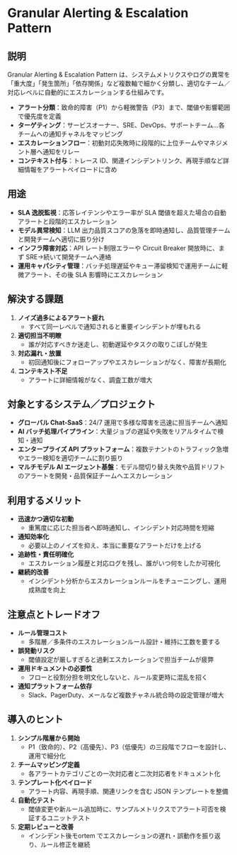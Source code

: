 # Granular Alerting & Escalation Pattern

## 説明  
Granular Alerting & Escalation Pattern は、システムメトリクスやログの異常を「重大度」「発生箇所」「依存関係」など複数軸で細かく分類し、適切なチーム／対応レベルに自動的にエスカレーションする仕組みです。  
- **アラート分類**：致命的障害（P1）から軽微警告（P3）まで、閾値や影響範囲で優先度を定義  
- **ターゲティング**：サービスオーナー、SRE、DevOps、サポートチーム…各チームへの通知チャネルをマッピング  
- **エスカレーションフロー**：初動対応失敗時に段階的に上位チームやマネジメント層へ通知をリレー  
- **コンテキスト付与**：トレース ID、関連インシデントリンク、再現手順など詳細情報をアラートペイロードに含め

## 用途  
- **SLA 逸脱監視**：応答レイテンシやエラー率が SLA 閾値を超えた場合の自動アラートと段階的エスカレーション  
- **モデル異常検知**：LLM 出力品質スコアの急落を即時通知し、品質管理チームと開発チームへ適切に振り分け  
- **インフラ障害対応**：API レート制限エラーや Circuit Breaker 開放時に、まず SRE→続いて開発チームへ連絡  
- **運用キャパシティ管理**：バッチ処理遅延やキュー滞留検知で運用チームに軽微アラート、その後 SLA 影響時にエスカレーション

## 解決する課題  
1. **ノイズ過多によるアラート疲れ**  
   - すべて同一レベルで通知されると重要インシデントが埋もれる  
2. **適切担当不明瞭**  
   - 誰が対応すべきか迷走し、初動遅延やタスクの取りこぼしが発生  
3. **対応漏れ・放置**  
   - 初回通知後にフォローアップやエスカレーションがなく、障害が長期化  
4. **コンテキスト不足**  
   - アラートに詳細情報がなく、調査工数が増大

## 対象とするシステム／プロジェクト  
- **グローバル Chat-SaaS**：24/7 運用で多様な障害を迅速に担当チームへ通知  
- **AI バッチ処理パイプライン**：大量ジョブの遅延や失敗をリアルタイムで検知・通知  
- **エンタープライズ API プラットフォーム**：複数テナントのトラフィック急増やエラー検知を適切チームに割り振り  
- **マルチモデル AI エージェント基盤**：モデル間切り替え失敗や品質ドリフトのアラートを開発・品質保証チームへエスカレーション

## 利用するメリット  
- **迅速かつ適切な初動**  
  - 重篤度に応じた担当者へ即時通知し、インシデント対応時間を短縮  
- **通知効率化**  
  - 必要以上のノイズを抑え、本当に重要なアラートだけを上げる  
- **追跡性・責任明確化**  
  - エスカレーション履歴と対応ログを残し、誰がいつ何をしたか可視化  
- **継続的改善**  
  - インシデント分析からエスカレーションルールをチューニングし、運用成熟度を向上

## 注意点とトレードオフ  
- **ルール管理コスト**  
  - 多階層／多条件のエスカレーションルール設計・維持に工数を要する  
- **誤発動リスク**  
  - 閾値設定が厳しすぎると過剰エスカレーションで担当チームが疲弊  
- **運用ドキュメントの必要性**  
  - フローと役割分担を明文化しないと、ルール変更時に混乱を招く  
- **通知プラットフォーム依存**  
  - Slack、PagerDuty、メールなど複数チャネル統合時の設定管理が増大

## 導入のヒント  
1. **シンプル階層から開始**  
   - P1（致命的）、P2（高優先）、P3（低優先）の三段階でフローを設計し、運用で細分化  
2. **チームマッピング定義**  
   - 各アラートカテゴリごとの一次対応者と二次対応者をドキュメント化  
3. **テンプレート化ペイロード**  
   - アラート内容、再現手順、関連リンクを含む JSON テンプレートを整備  
4. **自動化テスト**  
   - 閾値変更や新ルール追加時に、サンプルメトリクスでアラート可否を検証するユニットテスト  
5. **定期レビューと改善**  
   - インシデント後モortem でエスカレーションの遅れ・誤動作を振り返り、ルール修正を継続  
